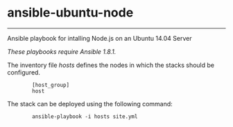 # ansible-ubuntu-node

------------------------

Ansible playbook for intalling Node.js on an Ubuntu 14.04 Server

*These playbooks require Ansible 1.8.1.*

The inventory file *hosts* defines the nodes in which the stacks should be configured.

```
        [host_group]
        host
```

The stack can be deployed using the following
command:

```
        ansible-playbook -i hosts site.yml 
```

